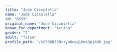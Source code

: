 ```yaml
---
title: "Jude Ciccolella"
name: "Jude Ciccolella"
id: "8693"
original_name: "Jude Ciccolella"
known_for_department: "Acting"
gender: "2"
adult: "false"
profile_path: "/sS506N50Brzyu0wgq18mk3pj4dH.jpg"
---
```

